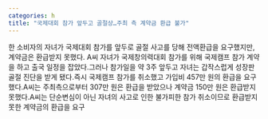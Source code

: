 ```yaml
---
categories: h
title: "국제대회 참가 앞두고 골절상…주최 측 계약금 환급 불가"
---
```

한 소비자의 자녀가 국제대회 참가를 앞두로 골절 사고를 당해 전액환급을 요구했지만, 계약금은 환급받지 못했다. A씨 자녀가 국제창의력대회 참가를 위해 국제캠프 참가 계약을 하고 출국 일정을 잡았다.그러나 참가일을 약 3주 앞두고 자녀는 갑작스럽게 성장판 골절 진단을 받게 됐다.즉시 국제캠프 참가를 취소했고 가입비 457만 원의 환급을 요구했다.A씨는 주최측으로부터 307만 원은 환급을 받았으나 계약금 150만 원은 환급받지 못했다.A씨는 단순변심이 아닌 자녀의 사고로 인한 불가피한 참가 취소이므로 환급받지 못한 계약금의 환급을 요구